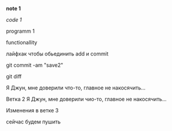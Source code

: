 **note 1**

*code 1*

programm 1

functionallity

лайфхак чтобы обьединить add и commit 

git commit -am "save2"

git diff

Я Джун, мне доверили что-то, главное не накосячить...

Ветка 2 
Я Джун, мне доверили чио-то, главное не накосячить...

Изменения в ветке 3


сейчас будем пушить